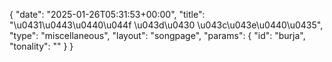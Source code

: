 {
    "date": "2025-01-26T05:31:53+00:00",
    "title": "\u0431\u0443\u0440\u044f \u043d\u0430 \u043c\u043e\u0440\u0435",
    "type": "miscellaneous",
    "layout": "songpage",
    "params": {
        "id": "burja",
        "tonality": ""
    }
}